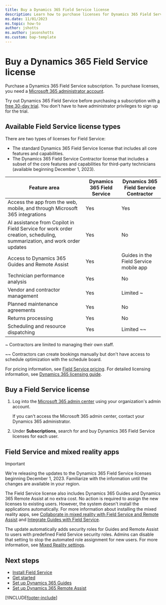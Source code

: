 ```yaml
---
title: Buy a Dynamics 365 Field Service license
description: Learn how to purchase licenses for Dynamics 365 Field Service.
ms.date: 11/01/2023
ms.topic: how-to
author: jshotts
ms.author: jasonshotts
ms.custom: bap-template
---
```


# Buy a Dynamics 365 Field Service license

Purchase a Dynamics 365 Field Service subscription. To purchase licenses, you need a [Microsoft 365 administrator account](https://www.microsoft.com/microsoft-365/business/office-365-administration).

Try out Dynamics 365 Field Service before purchasing a subscription with [a free 30-day trial](trial-signup.md). You don't have to have administrator privileges to sign up for the trial.

## Available Field Service license types

There are two types of licenses for Field Service:

- The standard Dynamics 365 Field Service license that includes all core features and capabilities.
- The Dynamics 365 Field Service Contractor license that includes a subset of the core features and capabilities for third-party technicians (available beginning December 1, 2023).

|Feature area |Dynamics 365 Field Service  |Dynamics 365 Field Service Contractor  |
|---------|---------|---------|
|Access the app from the web, mobile, and through Microsoft 365 integrations   |  Yes       | Yes        |
|AI assistance from Copilot in Field Service for work order creation, scheduling, summarization, and work order updates    |  Yes       |  No       |
|Access to Dynamics 365 Guides and Remote Assist    | Yes        | Guides in the Field Service mobile app       |
|Technician performance analysis     | Yes        | No        |
|Vendor and contractor management   | Yes        | Limited ~        |
|Planned maintenance agreements    | Yes        | No        |
|Returns processing    | Yes        | No        |
|Scheduling and resource dispatching    | Yes        | Limited ~~        |

~ Contractors are limited to managing their own staff.

~~ Contractors can create bookings manually but don't have access to schedule optimization with the schedule board.

For pricing information, see [Field Service pricing](https://dynamics.microsoft.com/field-service/pricing/). For detailed licensing information, see [Dynamics 365 licensing guide](https://go.microsoft.com/fwlink/?LinkId=2090495).

## Buy a Field Service license

1. Log into the [Microsoft 365 admin center](https://admin.microsoft.com/AdminPortal/Home) using your organization's admin account.

   If you can't access the Microsoft 365 admin center, contact your Dynamics 365 administrator.

1. Under **Subscriptions**, search for and buy Dynamics 365 Field Service licenses for each user.

## Field Service and mixed reality apps

> [!IMPORTANT]
> We're releasing the updates to the Dynamics 365 Field Service licenses beginning December 1, 2023. Familiarize with the information until the changes are available in your region.

The Field Service license also includes Dynamics 365 Guides and Dynamics 365 Remote Assist at no extra cost. No action is required to assign the new licenses to existing users. However, the system doesn't install the applications automatically. For more information about installing the mixed reality apps, see [Collaborate in mixed reality with Field Service and Remote Assist](remote-assist-hololens.md) and [Integrate Guides with Field Service](mixed-reality-guides-integration.md).

The update automatically adds security roles for Guides and Remote Assist to users with predefined Field Service security roles. Admins can disable that setting to stop the automated role assignment for new users. For more information, see [Mixed Reality settings](configure-default-settings.md#mixed-reality-settings).

## Next steps

- [Install Field Service](install-field-service.md)
- [Get started](field-service-get-started.md)
- [Set up Dynamics 365 Guides](mixed-reality-guides-integration.md)
- [Set up Dynamics 365 Remote Assist](remote-assist-hololens.md)

[!INCLUDE[footer-include](../includes/footer-banner.md)]
